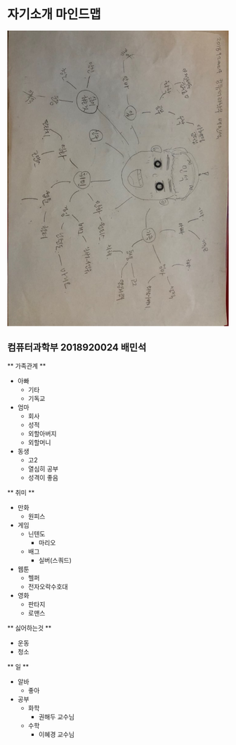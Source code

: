 # 자기소개 마인드맵
![마인드맵사진](./KakaoTalk_20181005_171758828.jpg )
## 컴퓨터과학부 2018920024 배민석

** 가족관계 **
  * 아빠
    * 기타
    * 기독교
  * 엄마 
    * 회사
    * 성적
    * 외할아버지
    * 외할머니
  * 동생
    * 고2
    * 열심히 공부
    * 성격이 좋음

** 취미 **
  * 만화
    * 원피스
  * 게임
    * 닌텐도
      * 마리오
    * 배그
      * 실버(스쿼드)
  * 웹툰
    * 헬퍼
    * 전자오락수호대
  * 영화
    * 판타지
    * 로맨스
 
 ** 싫어하는것 **
  * 운동
  * 청소
  
** 일 **
  * 알바
    * 좋아
  * 공부
    * 화학
      * 권해두 교수님
    * 수학
      * 이혜경 교수님
